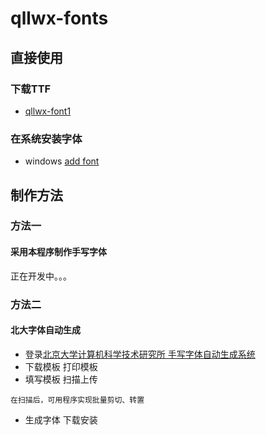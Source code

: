 # qllwx-fonts
## 直接使用 
### 下载TTF
- [qllwx-font1]('fonts/qllwx-font1.ttf')
### 在系统安装字体
- windows [add font](https://support.microsoft.com/en-us/office/add-a-font-b7c5f17c-4426-4b53-967f-455339c564c1)

## 制作方法

### 方法一
#### 采用本程序制作手写字体
正在开发中。。。
### 方法二 
#### 北大字体自动生成
- 登录[北京大学计算机科学技术研究所 手写字体自动生成系统](http://www.flexifont.com/flexifont-chn/login/)
- 下载模板 打印模板
- 填写模板  扫描上传
~~~
在扫描后，可用程序实现批量剪切、转置
~~~
- 生成字体  下载安装


